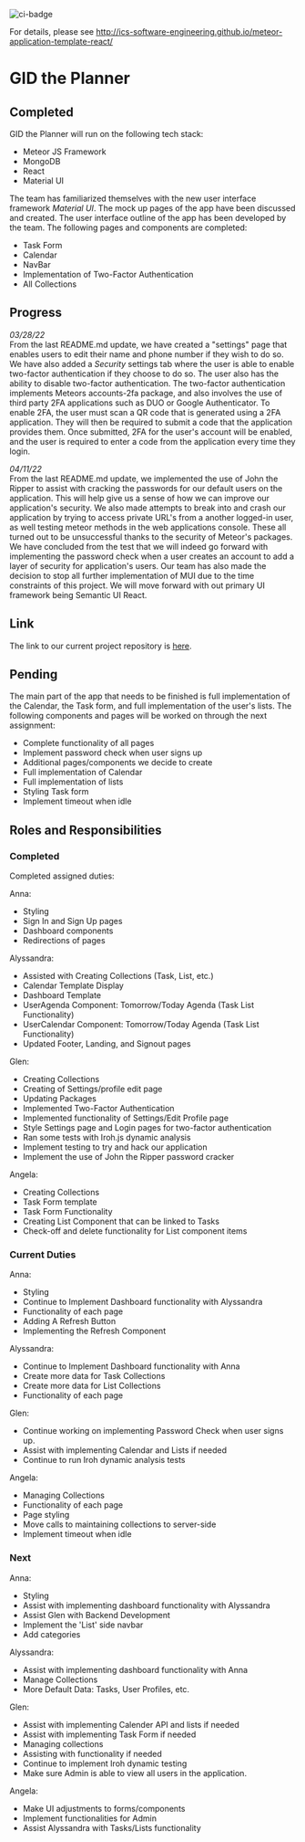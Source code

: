 ![ci-badge](https://github.com/ics-software-engineering/meteor-application-template-react/workflows/ci-meteor-application-template-react/badge.svg)

For details, please see http://ics-software-engineering.github.io/meteor-application-template-react/

# GID the Planner

## Completed
GID the Planner will run on the following tech stack:
- Meteor JS Framework
- MongoDB
- React
- Material UI

The team has familiarized themselves with the new user interface framework *Material UI*. The mock up pages of the app have been discussed and created. The user interface outline of the app has been developed by the team. The following pages and components are completed:
- Task Form
- Calendar
- NavBar
- Implementation of Two-Factor Authentication
- All Collections

## Progress

*03/28/22*
<br/>
From the last README.md update, we have created a "settings" page that enables users to edit their name and phone number if they wish to do so. We have also added a *Security* settings tab where the user is able to enable two-factor authentication if they choose to do so. The user also has the ability to disable two-factor authentication. The two-factor authentication implements Meteors accounts-2fa package, and also involves the use of third party 2FA applications such as DUO or Google Authenticator. To enable 2FA, the user must scan a QR code that is generated using a 2FA application. They will then be required to submit a code that the application provides them. Once submitted, 2FA for the user's account will be enabled, and the user is required to enter a code from the application every time they login.

*04/11/22*
<br/>
From the last README.md update, we implemented the use of John the Ripper to assist with cracking the passwords for our default users on the application. This will help give us a sense of how we can improve our application's security. We also made attempts to break into and crash our application by trying to access private URL's from a another logged-in user, as well testing meteor methods in the web applications console. These all  turned out to be unsuccessful thanks to the security of Meteor's packages. We have concluded from the test that we will indeed go forward with implementing the password check when a user creates an account to add a layer of security for application's users. Our team has also made the decision to stop all further implementation of MUI due to the time constraints of this project. We will move forward with out primary UI framework being Semantic UI React.


## Link

The link to our current project repository is [here](https://github.com/SafeG3Ar/gid-planner).

## Pending
The main part of the app that needs to be finished is full implementation of the Calendar, the Task form, and full implementation of the user's lists.
The following components and pages will be worked on through the next assignment:
- Complete functionality of all pages
- Implement password check when user signs up
- Additional pages/components we decide to create
- Full implementation of Calendar
- Full implementation of lists
- Styling Task form
- Implement timeout when idle

## Roles and Responsibilities

### Completed
Completed assigned duties:

Anna:
- Styling 
- Sign In and Sign Up pages
- Dashboard components
- Redirections of pages

Alyssandra:
- Assisted with Creating Collections (Task, List, etc.)
- Calendar Template Display
- Dashboard Template
- UserAgenda Component: Tomorrow/Today Agenda (Task List Functionality)
- UserCalendar Component: Tomorrow/Today Agenda (Task List Functionality)
- Updated Footer, Landing, and Signout pages

Glen:
- Creating Collections
- Creating of Settings/profile edit page
- Updating Packages
- Implemented Two-Factor Authentication
- Implemented functionality of Settings/Edit Profile page
- Style Settings page and Login pages for two-factor authentication 
- Ran some tests with Iroh.js dynamic analysis
- Implement testing to try and hack our application
- Implement the use of John the Ripper password cracker

Angela:
- Creating Collections
- Task Form template
- Task Form Functionality
- Creating List Component that can be linked to Tasks
- Check-off and delete functionality for List component items

### Current Duties

Anna:
- Styling 
- Continue to Implement Dashboard functionality with Alyssandra
- Functionality of each page
- Adding A Refresh Button
- Implementing the Refresh Component

Alyssandra:
- Continue to Implement Dashboard functionality with Anna
- Create more data for Task Collections
- Create more data for List Collections
- Functionality of each page

Glen:
- Continue working on implementing Password Check when user signs up.
- Assist with implementing Calendar and Lists if needed
- Continue to run Iroh dynamic analysis tests

Angela:
- Managing Collections
- Functionality of each page
- Page styling
- Move calls to maintaining collections to server-side
- Implement timeout when idle

### Next

Anna:
- Styling 
- Assist with implementing dashboard functionality with Alyssandra
- Assist Glen with Backend Development
- Implement the 'List' side navbar
- Add categories 

Alyssandra:
- Assist with implementing dashboard functionality with Anna
- Manage Collections
- More Default Data: Tasks, User Profiles, etc.

Glen:
- Assist with implementing Calender API and lists if needed
- Assist with implementing Task Form if needed
- Managing collections 
- Assisting with functionality if needed
- Continue to implement Iroh dynamic testing
- Make sure Admin is able to view all users in the application. 

Angela:
- Make UI adjustments to forms/components
- Implement functionalities for Admin
- Assist Alyssandra with Tasks/Lists functionality
